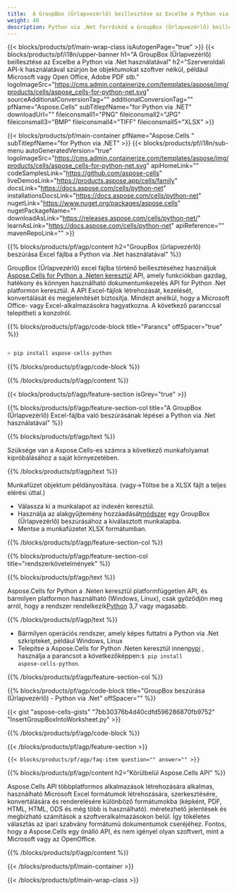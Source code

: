 ```yaml
---
title:  A GroupBox (Űrlapvezérlő) beillesztése az Excelbe a Python via .Net használatával
weight: 40
description: Python via .Net forráskód a GroupBox (Űrlapvezérlő) beillesztéséhez az Excelbe.
---
```

{{< blocks/products/pf/main-wrap-class isAutogenPage="true" >}}
{{< blocks/products/pf/i18n/upper-banner h1="A GroupBox (Űrlapvezérlő) beillesztése az Excelbe a Python via .Net használatával" h2="Szerveroldali API-k használatával szúrjon be objektumokat szoftver nélkül, például Microsoft vagy Open Office, Adobe PDF stb." logoImageSrc="https://cms.admin.containerize.com/templates/aspose/img/products/cells/aspose_cells-for-python-net.svg" sourceAdditionalConversionTag="" additionalConversionTag="" pfName="Aspose.Cells" subTitlepfName="for Python via .NET" downloadUrl="" fileiconsmall1="PNG" fileiconsmall2="JPG" fileiconsmall3="BMP" fileiconsmall4="TIFF" fileiconsmall5="XLSX" >}}

{{< blocks/products/pf/main-container pfName="Aspose.Cells " subTitlepfName="for Python via .NET" >}}
{{< blocks/products/pf/i18n/sub-menu autoGeneratedVersion="true" logoImageSrc="https://cms.admin.containerize.com/templates/aspose/img/products/cells/aspose_cells-for-python-net.svg" apiHomeLink="" codeSamplesLink="https://github.com/aspose-cells" liveDemosLink="https://products.aspose.app/cells/family" docsLink="https://docs.aspose.com/cells/python-net" installationsDocsLink="https://docs.aspose.com/cells/python-net" nugetLink="https://www.nuget.org/packages/aspose.cells" nugetPackageName="" downloadAsLink="https://releases.aspose.com/cells/python-net/" learnAsLink="https://docs.aspose.com/cells/python-net" apiReference="" mavenRepoLink="" >}}

{{% blocks/products/pf/agp/content h2="GroupBox (űrlapvezérlő) beszúrása Excel fájlba a Python via .Net használatával" %}}

 GroupBox (Űrlapvezérlő) excel fájlba történő beillesztéséhez használjuk
 [Aspose.Cells for Python a .Neten keresztül](https://pypi.org/project/aspose-cells-python/) 
API, amely funkciókban gazdag, hatékony és könnyen használható dokumentumkezelés API for Python .Net platformon keresztül. A API Excel-fájlok létrehozását, kezelését, konvertálását és megjelenítését biztosítja. Mindezt anélkül, hogy a Microsoft Office- vagy Excel-alkalmazásokra hagyatkozna. A következő paranccsal telepítheti a konzolról.

{{% blocks/products/pf/agp/code-block title="Parancs" offSpacer="true" %}}

```cs

> pip install aspose-cells-python

```

{{% /blocks/products/pf/agp/code-block %}}

{{% /blocks/products/pf/agp/content %}}

{{< blocks/products/pf/agp/feature-section isGrey="true" >}}

{{% blocks/products/pf/agp/feature-section-col title="A GroupBox (Űrlapvezérlő) Excel-fájlba való beszúrásának lépései a Python via .Net használatával" %}}

{{% blocks/products/pf/agp/text %}}

Szüksége van a Aspose.Cells-es számra a következő munkafolyamat kipróbálásához a saját környezetében.

{{% /blocks/products/pf/agp/text %}}

Munkafüzet objektum példányosítása. (vagy->Töltse be a XLSX fájlt a teljes elérési úttal.)
+ Válassza ki a munkalapot az indexén keresztül.
 + Használja az alakgyűjtemény hozzáadását[módszer](https://reference.aspose.com/cells/python-net/aspose.cells.drawing/shapecollection/add_group_box/#int-int-int-int-int-int) egy GroupBox (Űrlapvezérlő) beszúrásához a kiválasztott munkalapba.
+ Mentse a munkafüzetet XLSX formátumban.

{{% /blocks/products/pf/agp/feature-section-col %}}

{{% blocks/products/pf/agp/feature-section-col title="rendszerkövetelmények" %}}

{{% blocks/products/pf/agp/text %}}

 Aspose.Cells for Python a .Neten keresztül platformfüggetlen API, és bármilyen platformon használható (Windows, Linux), csak győződjön meg arról, hogy a rendszer rendelkezik[Python](https://www.python.org/downloads/) 3,7 vagy magasabb.
 
{{% /blocks/products/pf/agp/text %}}

-  Bármilyen operációs rendszer, amely képes futtatni a Python via .Net szkripteket, például Windows, Linux
-  Telepítse a Aspose.Cells for Python .Neten keresztül innen<a href="https://pypi.org/project/aspose-cells-python/">pypi</a> , használja a parancsot a következőképpen:<code>$ pip install aspose-cells-python</code>.

{{% /blocks/products/pf/agp/feature-section-col %}}

{{% blocks/products/pf/agp/code-block title="GroupBox beszúrása (Űrlapvezérlő) - Python via .Net" offSpacer="" %}}

{{< gist "aspose-cells-gists" "7bb30376b4d40cdfd596286870fb9752" "InsertGroupBoxIntoWorksheet.py" >}}

{{% /blocks/products/pf/agp/code-block %}}

{{< /blocks/products/pf/agp/feature-section >}}

    {{< blocks/products/pf/agp/faq-item question="" answer="" >}}
 

<!-- aboutfile Starts -->

{{% blocks/products/pf/agp/content h2="Körülbelül Aspose.Cells API" %}}

Aspose.Cells API többplatformos alkalmazások létrehozására alkalmas, használható Microsoft Excel formátumok létrehozására, szerkesztésére, konvertálására és renderelésére különböző formátumokba (képként, PDF, HTML, HTML, ODS és még több is használható). méretezhető jelentések és megbízható számítások a szoftveralkalmazásokon belül. Így tökéletes választás az ipari szabvány formátumú dokumentumok cseréjéhez. Fontos, hogy a Aspose.Cells egy önálló API, és nem igényel olyan szoftvert, mint a Microsoft vagy az OpenOffice.

{{% /blocks/products/pf/agp/content %}}



<!-- aboutfile Ends -->
<!--
{{< blocks/products/pf/agp/other-supported-section title="Other Supported Splitting Formats" subTitle="Using C#, One can also split large file into chunks of many other file formats including." >}}

{{< blocks/products/pf/agp/other-supported-section-item href="https://products.aspose.com/cells/net/splitter/ods/" name="ODS" description="OpenDocument Spreadsheet File" >}}
{{< blocks/products/pf/agp/other-supported-section-item href="https://products.aspose.com/cells/net/splitter/xls/" name="XLS" description="Excel Binary Format" >}}
{{< blocks/products/pf/agp/other-supported-section-item href="https://products.aspose.com/cells/net/splitter/xlsb/" name="XLSB" description="Binary Excel Workbook File" >}}
{{< blocks/products/pf/agp/other-supported-section-item href="https://products.aspose.com/cells/net/splitter/xlsm/" name="XLSM" description="Spreadsheet File" >}}

{{< /blocks/products/pf/agp/other-supported-section >}}

-->

{{< /blocks/products/pf/main-container >}}
    
{{< /blocks/products/pf/main-wrap-class >}}

